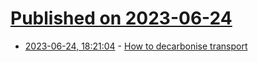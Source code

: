 # [Published on 2023-06-24](index.md)

* [2023-06-24, 18:21:04](https://lobste.rs/s/nwxcx7/how_decarbonise_transport) - [How to decarbonise transport](https://www.youtube.com/watch?v=rhNlFiCmVyg)
